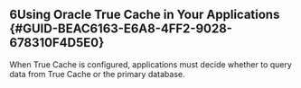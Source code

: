 ##  6Using Oracle True Cache in Your Applications {#GUID-BEAC6163-E6A8-4FF2-9028-678310F4D5E0} 

When True Cache is configured, applications must decide whether to query data from True Cache or the primary database. 
